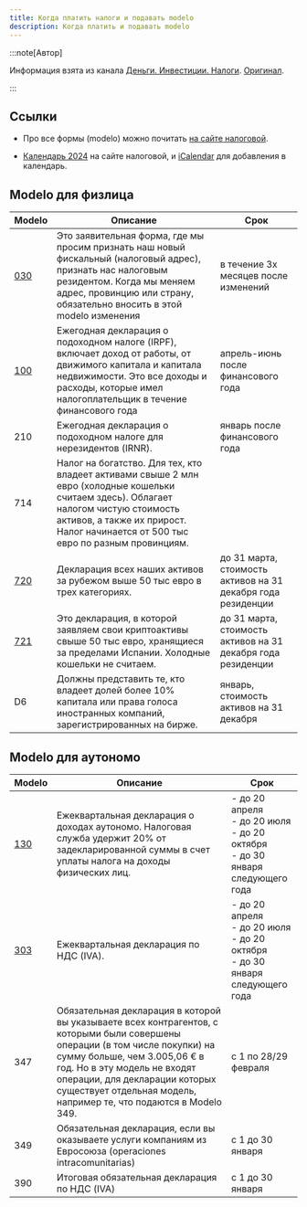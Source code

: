 ```yaml
---
title: Когда платить налоги и подавать modelo
description: Когда платить и подавать modelo
---
```


:::note[Автор]

Информация взята из канала [Деньги. Инвестиции. Налоги](https://t.me/eumoney). [Оригинал](https://t.me/eumoney/1310).

:::

## Ссылки

- Про все формы (modelo) можно почитать [на сайте налоговой](https://sede.agenciatributaria.gob.es/Sede/en_gb/impuestos-tasas.html).

- [Календарь 2024](https://sede.agenciatributaria.gob.es/Sede/en_gb/ayuda/calendario-contribuyente/calendario-contribuyente-2024/calendario-anual.html) на сайте налоговой, и [iCalendar](https://sede.agenciatributaria.gob.es/Sede/ayuda/calendario-contribuyente/icalendar.html) для добавления в календарь.

## Modelo для физлица

| Modelo                                                     | Описание                                                     | Срок                                                         |
| ---------------------------------------------------------- | ------------------------------------------------------------ | ------------------------------------------------------------ |
| [030](https://ponaehali.es/guides/taxes/modelo/modelo-030) | Это заявительная форма, где мы просим признать наш новый фискальный (налоговый адрес), признать нас налоговым резидентом. Когда мы меняем адрес, провинцию или страну, обязательно вносить в этой modelo изменения | в течение 3х месяцев после изменений                         |
| [100](https://ponaehali.es/guides/taxes/modelo/modelo-100) | Ежегодная декларация о подоходном налоге (IRPF), включает доход от работы, от движимого капитала и капитала недвижимости. Это все доходы и расходы, которые имел налогоплательщик в течение финансового года | апрель-июнь после финансового года                           |
| 210                                                        | Ежегодная декларация о подоходном налоге для нерезидентов (IRNR). | январь после финансового года                                |
| 714                                                        | Налог на богатство. Для тех, кто владеет активами свыше 2 млн евро (холодные кошельки считаем здесь). Облагает налогом чистую стоимость активов, а также их прирост. Налог начинается от 500 тыс евро по разным провинциям. |                                                              |
| [720](https://ponaehali.es/guides/taxes/modelo/modelo-720) | Декларация всех наших активов за рубежом выше 50 тыс евро в трех категориях. | до 31 марта, стоимость активов на 31 декабря года резиденции |
| [721](https://ponaehali.es/guides/taxes/modelo/modelo-721) | Это декларация, в которой заявляем свои криптоактивы свыше 50 тыс евро, хранящиеся за пределами Испании. Холодные кошельки не считаем. | до 31 марта, стоимость активов на 31 декабря года резиденции |
| D6                                                         | Должны представить те, кто владеет долей более 10% капитала или права голоса иностранных компаний, зарегистрированных на бирже. | январь, стоимость активов на 31 декабря                      |

## Modelo для аутономо

| Modelo                                                     | Описание                                                     | Срок                                                         |
| ---------------------------------------------------------- | ------------------------------------------------------------ | ------------------------------------------------------------ |
| [130](https://ponaehali.es/guides/taxes/modelo/modelo-130) | Ежеквартальная декларация о доходах аутономо. Налоговая служба удержит 20% от задекларированной суммы в счет уплаты налога на доходы физических лиц. | - до 20 апреля<br/>- до 20 июля<br/>- до 20 октября<br/>- до 30 января следующего года |
| [303](https://ponaehali.es/guides/taxes/modelo/modelo-303) | Ежеквартальная декларация по НДС (IVA).                      | - до 20 апреля<br/>- до 20 июля<br/>- до 20 октября<br/>- до 30 января следующего года |
| 347                                                        | Обязательная декларация в которой вы указываете всех контрагентов, с которыми были совершены операции (в том числе покупки) на сумму больше, чем 3.005,06 € в год. Но в эту модель не входят операции, для декларации которых существует отдельная модель, например те, что подаются в Modelo 349. | с 1 по 28/29 февраля                                         |
| 349                                                        | Обязательная декларация, если вы оказываете услуги компаниям из Евросоюза (operaciones intracomunitarias) | с 1 до 30 января                                             |
| 390                                                        | Итоговая обязательная декларация по НДС (IVA)                | с 1 до 30 января                                             |
